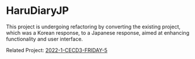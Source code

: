 # HaruDiaryJP

This project is undergoing refactoring by converting the existing project, which was a Korean response, to a Japanese response, aimed at enhancing functionality and user interface.

Related Project: [2022-1-CECD3-FRIDAY-5](https://github.com/ykmoon04/2022-1-CECD3-FRIDAY-5) 

